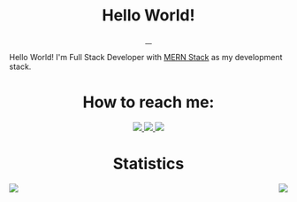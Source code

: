 <h1 align="center">Hello World!</h1>
<p align="center">
  <a href="https://sourcerer.io/zero734kr">
    <img src="https://img.shields.io/badge/JavaScript-1902%20commits-f7df1e.svg" alt="">
  </a>
  <a href="https://sourcerer.io/zero734kr">
    <img src="https://img.shields.io/badge/HTML-45%20commits-e34f26.svg" alt="">
  </a>
  <a href="https://sourcerer.io/zero734kr">
    <img src="https://img.shields.io/badge/CSS-305%20commits-blue.svg" alt="">
  </a>
  <a href="https://sourcerer.io/zero734kr">
    <img src="https://img.shields.io/badge/TypeScript-20%20commits-3178C6.svg" alt="">
  </a>
</p>


Hello World! I'm Full Stack Developer with [MERN Stack](https://www.mongodb.com/mern-stack) as my development stack.

<h1 align="center">How to reach me:</h1>

<p align="center">
  <a href="mailto:zero734kr@gmail.com">
    <img src="https://img.shields.io/badge/-zero734kr@gmail.com-c14438?logo=Gmail&logoColor=white&link=mailto:zero734kr@gmail.com" />
  </a>
  <a href="mailto:zero734kr@kakao.com">
    <img src="https://img.shields.io/badge/-zero734kr@kakao.com-ffcd00?logo=Mail.Ru&logoColor=white&link=mailto:zero734kr@kakao.com" />
  </a>
  <a href="https://discord.com">
    <img src="https://img.shields.io/badge/-zero734kr＃5005-7289da?logo=Discord&logoColor=white&link=https://discord.com" />
  </a>
</p>


<h1 align="center">Statistics</h1>

<a href="https://github.com/zero734kr">
  <img align="left" src="https://github-readme-stats.vercel.app/api?username=zero734kr&show_icons=true&hide_border=true&count_private=true&theme=dracula"/>
  <img align="right" src="https://github-readme-stats.vercel.app/api/top-langs/?username=zero734kr&layout=compact" />
</a>
